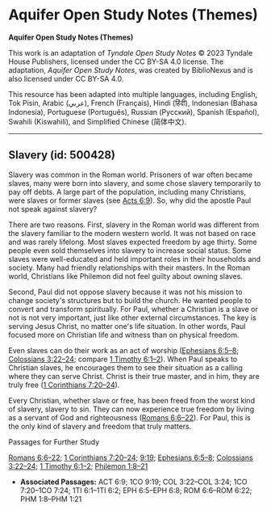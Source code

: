 # Aquifer Open Study Notes (Themes)

**Aquifer Open Study Notes (Themes)**

This work is an adaptation of *Tyndale Open Study Notes* © 2023 Tyndale House Publishers, licensed under the CC BY\-SA 4\.0 license. The adaptation, *Aquifer Open Study Notes*, was created by BiblioNexus and is also licensed under CC BY\-SA 4\.0\.

This resource has been adapted into multiple languages, including English, Tok Pisin, Arabic (عربي), French (Français), Hindi (हिंदी), Indonesian (Bahasa Indonesia), Portuguese (Português), Russian (Русский), Spanish (Español), Swahili (Kiswahili), and Simplified Chinese (简体中文).



--------------------------------

## Slavery (id: 500428)

Slavery was common in the Roman world. Prisoners of war often became slaves, many were born into slavery, and some chose slavery temporarily to pay off debts. A large part of the population, including many Christians, were slaves or former slaves (see [Acts 6:9](https://ref.ly/Acts6:9)). So, why did the apostle Paul not speak against slavery?

There are two reasons. First, slavery in the Roman world was different from the slavery familiar to the modern western world. It was not based on race and was rarely lifelong. Most slaves expected freedom by age thirty. Some people even sold themselves into slavery to increase social status. Some slaves were well\-educated and held important roles in their households and society. Many had friendly relationships with their masters. In the Roman world, Christians like Philemon did not feel guilty about owning slaves.

Second, Paul did not oppose slavery because it was not his mission to change society's structures but to build the church. He wanted people to convert and transform spiritually. For Paul, whether a Christian is a slave or not is not very important, just like other external circumstances. The key is serving Jesus Christ, no matter one's life situation. In other words, Paul focused more on Christian life and witness than on physical freedom. 

Even slaves can do their work as an act of worship ([Ephesians 6:5–8](https://ref.ly/Eph6:5-Eph6:8); [Colossians 3:22–24](https://ref.ly/Col3:22-Col3:24); compare [1 Timothy 6:1–2](https://ref.ly/1Tim6:1-1Tim6:2)). When Paul speaks to Christian slaves, he encourages them to see their situation as a calling where they can serve Christ. Christ is their true master, and in him, they are truly free ([1 Corinthians 7:20–24](https://ref.ly/1Cor7:20-1Cor7:24)).

Every Christian, whether slave or free, has been freed from the worst kind of slavery, slavery to sin. They can now experience true freedom by living as a servant of God and righteousness ([Romans 6:6–22](https://ref.ly/Rom6:6-Rom6:22)). For Paul, this is the only kind of slavery and freedom that truly matters.

Passages for Further Study

[Romans 6:6–22](https://ref.ly/Rom6:6-Rom6:22); [1 Corinthians 7:20–24](https://ref.ly/1Cor7:20-1Cor7:24); [9:19](https://ref.ly/1Cor9:19); [Ephesians 6:5–8](https://ref.ly/Eph6:5-Eph6:8); [Colossians 3:22–24](https://ref.ly/Col3:22-Col3:24); [1 Timothy 6:1–2](https://ref.ly/1Tim6:1-1Tim6:2); [Philemon 1:8–21](https://ref.ly/Phlm1:8-Phlm1:21)

* **Associated Passages:** ACT 6:9; 1CO 9:19; COL 3:22–COL 3:24; 1CO 7:20–1CO 7:24; 1TI 6:1–1TI 6:2; EPH 6:5–EPH 6:8; ROM 6:6–ROM 6:22; PHM 1:8–PHM 1:21

